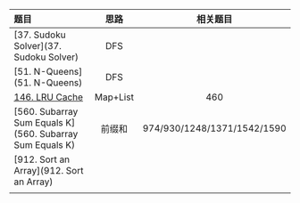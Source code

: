 | 题目                                                      |   思路   |          相关题目           |
| :-------------------------------------------------------- | :------: | :-------------------------: |
| [37. Sudoku Solver](37. Sudoku Solver)                    |   DFS    |                             |
| [51. N-Queens](51. N-Queens)                              |   DFS    |                             |
| [146. LRU Cache](https://leetcode.cn/problems/lru-cache/) | Map+List |             460             |
| [560. Subarray Sum Equals K](560. Subarray Sum Equals K)  |  前缀和  | 974/930/1248/1371/1542/1590 |
| [912. Sort an Array](912. Sort an Array)                  |          |                             |
|                                                           |          |                             |
